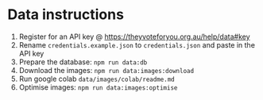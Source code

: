 # Data instructions

1. Register for an API key @ https://theyvoteforyou.org.au/help/data#key
2. Rename `credentials.example.json` to `credentials.json` and paste in the API key
3. Prepare the database: `npm run data:db`
4. Download the images: `npm run data:images:download` 
5. Run google colab `data/images/colab/readme.md` 
6. Optimise images: `npm run data:images:optimise`
